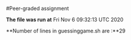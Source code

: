 #Peer-graded assignment

**The file was run at** Fri Nov  6 09:32:13 UTC 2020

**Number of lines in guessinggame.sh are :**29
